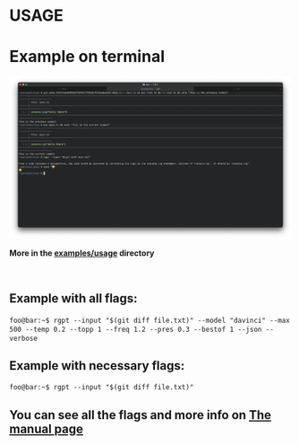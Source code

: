 # USAGE

# Example on terminal

![Usage Example](/assets/examples/usage/base_usage.png)

**More in the [examples/usage](https://github.com/vibovenkat123/review-gpt/tree/main/assets/examples/usage) directory**

<br />

## Example with all flags:

```console
foo@bar:~$ rgpt --input "$(git diff file.txt)" --model "davinci" --max 500 --temp 0.2 --topp 1 --freq 1.2 --pres 0.3 --bestof 1 --json --verbose
```

## Example with necessary flags:

```console
foo@bar:~$ rgpt --input "$(git diff file.txt)"
```

## You can see all the flags and more info on [The manual page](https://github.com/vibovenkat123/review-gpt/blob/main/man/rgpt.1.ronn)
